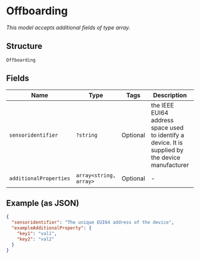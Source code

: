
# Offboarding

*This model accepts additional fields of type array.*

## Structure

`Offboarding`

## Fields

| Name | Type | Tags | Description | Getter | Setter |
|  --- | --- | --- | --- | --- | --- |
| `sensoridentifier` | `?string` | Optional | the IEEE EUI64 address space used to identify a device. It is supplied by the device manufacturer | getSensoridentifier(): ?string | setSensoridentifier(?string sensoridentifier): void |
| `additionalProperties` | `array<string, array>` | Optional | - | findAdditionalProperty(string key): array | additionalProperty(string key, array value): void |

## Example (as JSON)

```json
{
  "sensoridentifier": "The unique EUI64 address of the device",
  "exampleAdditionalProperty": {
    "key1": "val1",
    "key2": "val2"
  }
}
```

